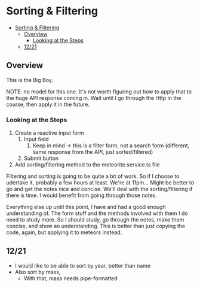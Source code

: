 # Sorting & Filtering

- [Sorting & Filtering](#sorting--filtering)
  - [Overview](#overview)
    - [Looking at the Steps](#looking-at-the-steps)
  - [12/21](#1221)

## Overview

This is the Big Boy.  

NOTE: no model for this one.
It's not worth figuring out how to apply that to the huge API response coming in.
Wait until I go through the Http in the course, then apply it in the future.

### Looking at the Steps

1. Create a reactive input form
   1. Input field
      1. Keep in mind -> this is a filter form, not a search form (different, same response from the API, just sorted/filtered)
   2. Submit button
2. Add sorting/filtering method to the meteorite.service.ts file  

Filtering and sorting is going to be quite a bit of work. So if I choose to udertake it, probably a few hours at least.
We're at 11pm... Might be better to go and get the notes nice and concise.
We'll deal with the sorting/filtering if there is time.
I would benefit from going through those notes.  

Everything else up until this point, I have and had a good enough understanding of.
The form stuff and the methods involved with them I do need to study more.
So I should study, go through the notes, make them concise, and show an understanding.
This is better than just copying the code, again, but applying it to meteors instead.  

## 12/21

- I would like to be able to sort by year, better than name
- Also sort by mass,
  - With that, mass needs pipe-formatted
